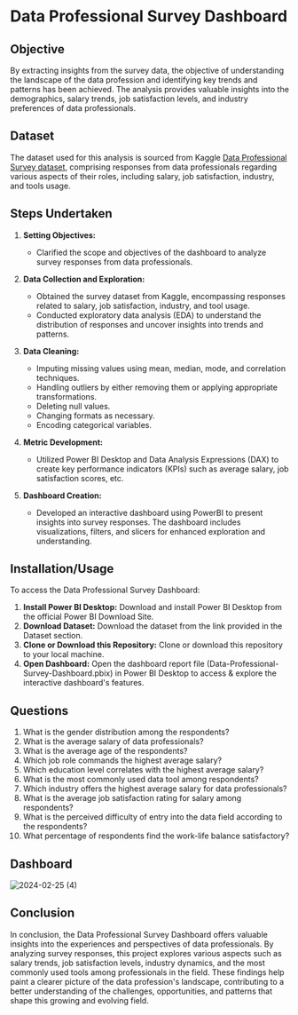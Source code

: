 # Data Professional Survey Dashboard

## Objective
By extracting insights from the survey data, the objective of understanding the landscape of the data profession and identifying key trends and patterns has been achieved. The analysis provides valuable insights into the demographics, salary trends, job satisfaction levels, and industry preferences of data professionals. 


## Dataset
The dataset used for this analysis is sourced from Kaggle [Data Professional Survey dataset](https://www.kaggle.com/datasets/anooshakumar/dataset), comprising responses from data professionals regarding various aspects of their roles, including salary, job satisfaction, industry, and tools usage. 


## Steps Undertaken

1. **Setting Objectives:**
   - Clarified the scope and objectives of the dashboard to analyze survey responses from data professionals.
  
2. **Data Collection and Exploration:**
   - Obtained the survey dataset from Kaggle, encompassing responses related to salary, job satisfaction, industry, and tool usage.
   - Conducted exploratory data analysis (EDA) to understand the distribution of responses and uncover insights into trends and patterns.

3. **Data Cleaning:**
   - Imputing missing values using mean, median, mode, and correlation techniques.
   - Handling outliers by either removing them or applying appropriate transformations.
   - Deleting null values.
   - Changing formats as necessary.
   - Encoding categorical variables.
  
4. **Metric Development:**
   - Utilized Power BI Desktop and Data Analysis Expressions (DAX) to create key performance indicators (KPIs) such as average salary, job satisfaction scores, etc.

5. **Dashboard Creation:**
   - Developed an interactive dashboard using PowerBI to present insights into survey responses. The dashboard includes visualizations, filters, and slicers for enhanced exploration and understanding.



## Installation/Usage

To access the Data Professional Survey Dashboard:

1. **Install Power BI Desktop:** Download and install Power BI Desktop from the official Power BI Download Site.
2. **Download Dataset:** Download the dataset from the link provided in the Dataset section.
3. **Clone or Download this Repository:** Clone or download this repository to your local machine.
4. **Open Dashboard:** Open the dashboard report file (Data-Professional-Survey-Dashboard.pbix) in Power BI Desktop to access & explore the interactive dashboard's features.


## Questions
1. What is the gender distribution among the respondents?
2. What is the average salary of data professionals?
3. What is the average age of the respondents?
4. Which job role commands the highest average salary?
5. Which education level correlates with the highest average salary?
6. What is the most commonly used data tool among respondents?
7. Which industry offers the highest average salary for data professionals?
8. What is the average job satisfaction rating for salary among respondents?
9. What is the perceived difficulty of entry into the data field according to the respondents?
10. What percentage of respondents find the work-life balance satisfactory?


## Dashboard
![2024-02-25 (4)](https://github.com/SanyaGubrani/Data-Professional-Survey-Dashboard/assets/127206660/ed2d08c5-d4ed-4482-b2f3-e55fa26d9e27)


## Conclusion
In conclusion, the Data Professional Survey Dashboard offers valuable insights into the experiences and perspectives of data professionals. By analyzing survey responses, this project explores various aspects such as salary trends, job satisfaction levels, industry dynamics, and the most commonly used tools among professionals in the field. These findings help paint a clearer picture of the data profession's landscape, contributing to a better understanding of the challenges, opportunities, and patterns that shape this growing and evolving field.
